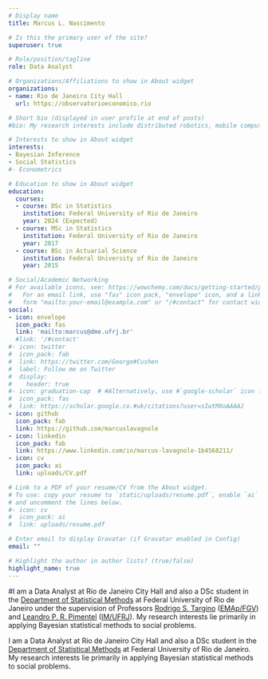 ```yaml
---
# Display name
title: Marcus L. Nascimento

# Is this the primary user of the site?
superuser: true

# Role/position/tagline
role: Data Analyst

# Organizations/Affiliations to show in About widget
organizations:
- name: Rio de Janeiro City Hall
  url: https://observatorioeconomico.rio

# Short bio (displayed in user profile at end of posts)
#bio: My research interests include distributed robotics, mobile computing and programmable matter.

# Interests to show in About widget
interests:
- Bayesian Inference
- Social Statistics
#- Econometrics

# Education to show in About widget
education:
  courses:
  - course: DSc in Statistics
    institution: Federal University of Rio de Janeiro
    year: 2024 (Expected)
  - course: MSc in Statistics
    institution: Federal University of Rio de Janeiro
    year: 2017
  - course: BSc in Actuarial Science
    institution: Federal University of Rio de Janeiro
    year: 2015

# Social/Academic Networking
# For available icons, see: https://wowchemy.com/docs/getting-started/page-builder/#icons
#   For an email link, use "fas" icon pack, "envelope" icon, and a link in the
#   form "mailto:your-email@example.com" or "/#contact" for contact widget.
social:
- icon: envelope
  icon_pack: fas
  link: 'mailto:marcus@dme.ufrj.br'
  #link: '/#contact'
#- icon: twitter
#  icon_pack: fab
#  link: https://twitter.com/George#Cushen
#  label: Follow me on Twitter
#  display:
#    header: true
#- icon: graduation-cap  # #Alternatively, use #`google-scholar` icon from `ai` icon pack
#  icon_pack: fas
#  link: https://scholar.google.co.#uk/citations?user=sIwtMXoAAAAJ
- icon: github
  icon_pack: fab
  link: https://github.com/marcuslavagnole
- icon: linkedin
  icon_pack: fab
  link: https://www.linkedin.com/in/marcus-lavagnole-1b4568211/
- icon: cv
  icon_pack: ai
  link: uploads/CV.pdf

# Link to a PDF of your resume/CV from the About widget.
# To use: copy your resume to `static/uploads/resume.pdf`, enable `ai` icons in `params.toml`,
# and uncomment the lines below.
#- icon: cv
#  icon_pack: ai
#  link: uploads/resume.pdf

# Enter email to display Gravatar (if Gravatar enabled in Config)
email: ""

# Highlight the author in author lists? (true/false)
highlight_name: true
---
```


#I am a Data Analyst at Rio de Janeiro City Hall and also a DSc student in the <a href="http://www.dme.ufrj.br" target="_blank">Department of Statistical Methods</a> at Federal University of Rio de Janeiro under the supervision of Professors <a href="https://rtargino.netlify.app" target="_blank">Rodrigo S. Targino</a> (<a href="https://emap.fgv.br/" target="_blank">EMAp/FGV</a>) and <a href="http://lattes.cnpq.br/7310262578868601"  target="_blank">Leandro P. R. Pimentel</a> (<a href="http://www.im.ufrj.br/index.php/pt/"  target="_blank">IM/UFRJ</a>). My research interests lie primarily in applying Bayesian statistical methods to social problems.

I am a Data Analyst at Rio de Janeiro City Hall and also a DSc student in the <a href="http://www.dme.ufrj.br" target="_blank">Department of Statistical Methods</a> at Federal University of Rio de Janeiro. My research interests lie primarily in applying Bayesian statistical methods to social problems.